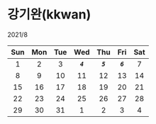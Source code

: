 # **강기완(kkwan)**

2021/8

| Sun | Mon | Tue |    Wed    |    Thu    |    Fri    | Sat |
| :-: | :-: | :-: | :-------: | :-------: | :-------: | :-: |
|  1  |  2  |  3  | **_`4`_** | **_`5`_** | **_`6`_** |  7  |
|  8  |  9  | 10  |    11     |    12     |    13     | 14  |
| 15  | 16  | 17  |    18     |    19     |    20     | 21  |
| 22  | 23  | 24  |    25     |    26     |    27     | 28  |
| 29  | 30  | 31  |     1     |     2     |     3     |  4  |
